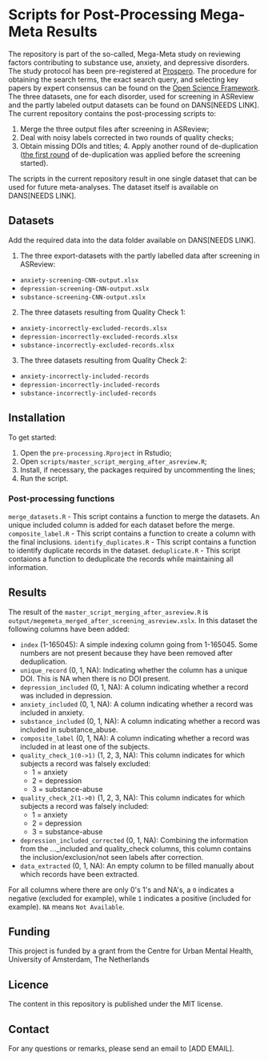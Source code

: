 # Scripts for Post-Processing Mega-Meta Results

The repository is part of the so-called, Mega-Meta study on reviewing factors
contributing to substance use, anxiety, and depressive disorders. The study
protocol has been pre-registered at
[Prospero](https://www.crd.york.ac.uk/prospero/display_record.php?ID=CRD42021266297).
The procedure for obtaining the search terms, the exact search query, and
selecting key papers by expert consensus can be found on the [Open Science
Framework](https://osf.io/m5uhy/). The three datasets, one for each disorder,
used for screening in ASReview and the partly labeled output datasets can be
found on DANS[NEEDS LINK].  The current repository contains the
post-processing scripts to: 

1.	Merge the three output files after screening in
ASReview; 
2.	Deal with noisy labels corrected in two rounds of quality checks;
3.	Obtain missing DOIs and titles; 4.	Apply another round of de-duplication ([the first round](https://github.com/asreview/paper-megameta-preprocessing-searchresults) of de-duplication was applied before the screening started). 

The scripts in the current repository result in one single dataset that can be
used for future meta-analyses. The dataset itself is available on DANS[NEEDS
LINK].  

## Datasets
Add the required data into the data folder available on DANS[NEEDS LINK].

1. The three export-datasets with the partly labelled data after screening in
ASReview:  
  - `anxiety-screening-CNN-output.xlsx`
  - `depression-screening-CNN-output.xslx`
  - `substance-screening-CNN-output.xslx`

2. The three datasets resulting from Quality Check 1:
 - `anxiety-incorrectly-excluded-records.xlsx`
 - `depression-incorrectly-excluded-records.xlsx`
 - `substance-incorrectly-excluded-records.xlsx`

3. The three datasets resulting from Quality Check 2:
 - `anxiety-incorrectly-included-records`
 - `depression-incorrectly-included-records`
 - `substance-incorrectly-included-records`


## Installation

To get started:
1. Open the `pre-processing.Rproject` in Rstudio;
2. Open `scripts/master_script_merging_after_asreview.R`;
3. Install, if necessary, the packages required by uncommenting the lines;
4. Run the script.

### Post-processing functions
`merge_datasets.R` - This script contains a function to merge the datasets. An unique included column is added for each dataset before the merge.
`composite_label.R` - This script contains a function to create a column with the final inclusions.
`identify_duplicates.R` - This script contains a function to identify duplicate records in the dataset.
`deduplicate.R` - This script contaions a function to deduplicate the records while maintaining all information.


## Results
The result of the `master_script_merging_after_asreview.R` is
`output/megemeta_merged_after_screening_asreview.xslx`. In this dataset the following
columns have been added:

- `index` (1-165045):
  A simple indexing column going from 1-165045. Some numbers are not present
  because they have been removed after deduplication.
- `unique_record` (0, 1, NA):
  Indicating whether the column has a unique DOI. This is NA when there is no
  DOI present.
- `depression_included` (0, 1, NA):
  A column indicating whether a record was included in depression.
- `anxiety_included` (0, 1, NA):
  A column indicating whether a record was included in anxiety.
- `substance_included` (0, 1, NA):
  A column indicating whether a record was included in substance_abuse.
- `composite_label` (0, 1, NA):
  A column indicating whether a record was included in at least one of the
  subjects.
- `quality_check_1(0->1)` (1, 2, 3, NA):
  This column indicates for which subjects a record was falsely excluded:
  - 1 = anxiety
  - 2 = depression
  - 3 = substance-abuse
- `quality_check_2(1->0)` (1, 2, 3, NA):
  This column indicates for which subjects a record was falsely included:
  - 1 = anxiety
  - 2 = depression
  - 3 = substance-abuse
- `depression_included_corrected` (0, 1, NA):
  Combining the information from the ..._included and quality_check columns,
  this column contains the inclusion/exclusion/not seen labels after correction.
- `data_extracted` (0, 1, NA):
  An empty column to be filled manually about which records have been extracted.

For all columns where there are only 0's 1's and NA's, a `0` indicates a negative
(excluded for example), while `1` indicates a positive (included for example). `NA`
means `Not Available`. 


## Funding 
This project is funded by a grant from the Centre for Urban Mental Health, University of Amsterdam, The Netherlands

## Licence
The content in this repository is published under the MIT license.

## Contact
For any questions or remarks, please send an email to [ADD EMAIL].
